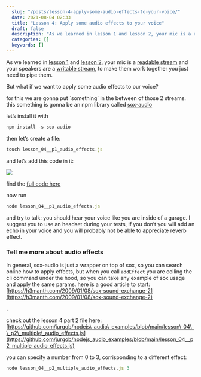 ```yaml
---
  slug: "/posts/lesson-4-apply-some-audio-effects-to-your-voice/"
  date: 2021-08-04 02:33
  title: "Lesson 4: Apply some audio effects to your voice"
  draft: false
  description: "As we learned in lesson 1 and lesson 2, your mic is a readable stream and your speakers are a writable stream, to make them work together you just need to pipe them. for this we are gonna put…"
  categories: []
  keywords: []
---
```

  
As we learned in [lesson 1](https://medium.com/@jurgo.boemo/nodejs-audio-lesson-1-enter-the-mic-9df64d0c1ad3) and [lesson 2](https://medium.com/@jurgo.boemo/nodejs-audio-lesson-2-math-and-music-baudio-for-the-win-e3ad98abf044), your mic is a [readable stream](https://nodejs.org/api/stream.html#stream_readable_streams) and your speakers are a [writable stream](https://nodejs.org/api/stream.html#stream_writable_streams), to make them work together you just need to pipe them.

But what if we want to apply some audio effects to our voice?

for this we are gonna put \`something\` in the between of those 2 streams. this something is gonna be an npm library called [sox-audio](https://www.npmjs.com/package/sox-audio)

let’s install it with

```js
npm install -s sox-audio
```

then let’s create a file:

```js
touch lesson_04__p1_audio_effects.js
```

and let’s add this code in it:

![](/images/lesson-4-apply-some-audio-effects-to-your-voice-0.png)

find the [full code here](https://github.com/jurgob/nodejs_audio_examples/blob/main/lesson_04__p1_audio_effects.js)

now run

```js
node lesson_04__p1_audio_effects.js
```

and try to talk: you should hear your voice like you are inside of a garage. I suggest you to use an headset during your tests, if you don’t you will add an echo in your voice and you will probably not be able to appreciate reverb effect.

### Tell me more about audio effects

In general, sox-audio is just a wrapper on top of sox, so you can search online how to apply effects, but when you call `addEffect` you are colling the cli command under the hood, so you can take any example of sox usage and apply the same params. here is a good article to start: [https://h3manth.com/2009/01/08/sox-sound-exchange-2](https://h3manth.com/2009/01/08/sox-sound-exchange-2)

.

check out the lesson 4 part 2 file here: [https://github.com/jurgob/nodejs\_audio\_examples/blob/main/lesson\_04\_\_p2\_multiple\_audio_effects.js](https://github.com/jurgob/nodejs_audio_examples/blob/main/lesson_04__p2_multiple_audio_effects.js)

you can specify a number from 0 to 3, corrisponding to a different effect:

```js
node lesson_04__p2_multiple_audio_effects.js 3  
  

```
  